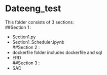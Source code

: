 # Dateeng_test
This folder consists of 3 sections:  
##Section 1 :  
- Section1.py   
- Section1_Scheduler.ipynb   
##Section 2 :  
- dockerfile folder includes dockerfile and sql   
- ERD  
##Section 3 :  
- SAD
